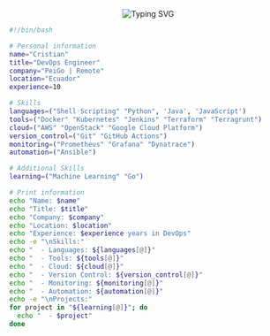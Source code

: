 <div align="center">
  <img src="https://readme-typing-svg.herokuapp.com?font=Architects+Daughter&size=40&pause=1000&color=315EF7&random=false&width=600&height=60&lines=Heyyy!+I'm+Cristian;Welcome+to+my+profile" alt="Typing SVG" />
</div>

```bash
#!/bin/bash

# Personal information
name="Cristian"
title="DevOps Engineer"
company="PeiGo | Remote"
location="Ecuador"
experience=10

# Skills
languages=("Shell Scripting" "Python", 'Java', 'JavaScript')
tools=("Docker" "Kubernetes" "Jenkins" "Terraform" "Terragrunt")
cloud=("AWS" "OpenStack" "Google Cloud Platform")
version_control=("Git" "GitHub Actions")
monitoring=("Prometheus" "Grafana" "Dynatrace")
automation=("Ansible")

# Additional Skills
learning=("Machine Learning" "Go")

# Print information
echo "Name: $name"
echo "Title: $title"
echo "Company: $company"
echo "Location: $location"
echo "Experience: $experience years in DevOps"
echo -e "\nSkills:"
echo "  - Languages: ${languages[@]}"
echo "  - Tools: ${tools[@]}"
echo "  - Cloud: ${cloud[@]}"
echo "  - Version Control: ${version_control[@]}"
echo "  - Monitoring: ${monitoring[@]}"
echo "  - Automation: ${automation[@]}"
echo -e "\nProjects:"
for project in "${learning[@]}"; do
  echo "  - $project"
done
```